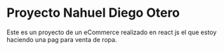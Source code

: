 # Proyecto Nahuel Diego Otero 

Este es un proyecto de un eCommerce realizado en react js el que estoy haciendo una pag para venta de ropa.
